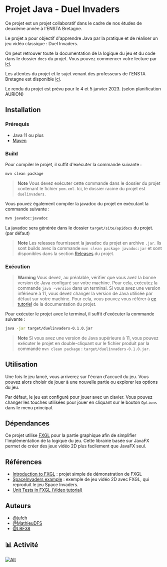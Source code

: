 # Projet Java - Duel Invaders

Ce projet est un projet collaboratif dans le cadre de nos études de deuxième année à l'ENSTA Bretagne.

Le projet a pour objectif d'apprendre Java par la pratique et de réaliser un jeu vidéo classique : Duel Invaders.

On peut retrouver toute la documentation de la logique du jeu et du code dans le dossier `docs` du projet. Vous pouvez commencer votre lecture par [ici](docs/README.md).

Les attentes du projet et le sujet venant des professeurs de l'ENSTA Bretagne est disponible [ici](docs/Projet%20Java%20-%20Sujet.pdf).

Le rendu du projet est prévu pour le 4 et 5 janvier 2023. (selon planification AURION)

## Installation

### Prérequis

- Java 11 ou plus
- [Maven](https://maven.apache.org/)

### Build

Pour compiler le projet, il suffit d'exécuter la commande suivante :

```bash
mvn clean package
```

> **Note**
> Vous devez exécuter cette commande dans le dossier du projet contenant le fichier `pom.xml`. Ici, le dossier racine du projet est `duelinvaders`.

Vous pouvez également compiler la javadoc du projet en exécutant la commande suivante :

```bash
mvn javadoc:javadoc
```

La javadoc sera générée dans le dossier `target/site/apidocs` du projet. (par défaut)

> **Note**
> Les releases fournissent la javadoc du projet en archive `.jar`. Ils sont builds avec la commande `mvn clean package javadoc:jar` et sont disponibles dans la section [Releases](https://github.com/LBF38/Duel-invaders/releases) du projet.

### Exécution

> **Warning**
> Vous devez, au préalable, vérifier que vous avez la bonne version de Java configuré sur votre machine.
> Pour cela, exécutez la commande `java -version` dans un terminal. Si vous avez une version inférieure à 11, vous devez changer la version de Java utilisée par défaut sur votre machine.
> Pour cela, vous pouvez vous référer à [ce tutoriel](docs/installation.md) de la documentation du projet.

Pour exécuter le projet avec le terminal, il suffit d'exécuter la commande suivante :

```bash
java -jar target/duelinvaders-0.1.0.jar
```

> **Note**
> Si vous avez une version de Java supérieure à 11, vous pouvez exécuter le projet en double-cliquant sur le fichier produit par la commande `mvn clean package` : `target/duelinvaders-0.1.0.jar`.

## Utilisation

Une fois le jeu lancé, vous arriverez sur l'écran d'accueil du jeu. Vous pouvez alors choisir de jouer à une nouvelle partie ou explorer les options du jeu.

Par défaut, le jeu est configuré pour jouer avec un clavier. Vous pouvez changer les touches utilisées pour jouer en cliquant sur le bouton `Options` dans le menu principal.

## Dépendances

Ce projet utilise [FXGL](https://github.com/almasb/FXGL) pour la partie graphique afin de simplifier l'implémentation de la logique du jeu. Cette librairie basée sur JavaFX permet de créer des jeux vidéo 2D plus facilement que JavaFX seul.

## Références

- [Introduction to FXGL](https://github.com/AlmasB/IntroductionToFXGL) : projet simple de démonstration de FXGL
- [SpaceInvaders example](https://github.com/AlmasB/FXGLGames/tree/master/SpaceInvaders) : exemple de jeu vidéo 2D avec FXGL, qui reproduit le jeu Space Invaders.
- [Unit Tests in FXGL (Video tutorial)](https://www.youtube.com/watch?v=141HZptAiRo)

## Auteurs

- [@jufch](https://github.com/jufch)
- [@MathieuDFS](https://github.com/MathieuDFS)
- [@LBF38](https://github.com/LBF38)

## :bar_chart: Activité
[![Alt](https://repobeats.axiom.co/api/embed/ceac8d3530af4de23d7c090ec207ae2e9cf02298.svg)](#)
